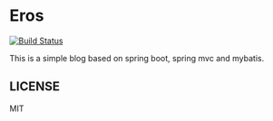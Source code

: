 # Eros

[![Build Status](https://travis-ci.org/xlui/Eros.svg?branch=mybatis)](https://travis-ci.org/xlui/Eros)

This is a simple blog based on spring boot, spring mvc and mybatis.

## LICENSE

MIT
